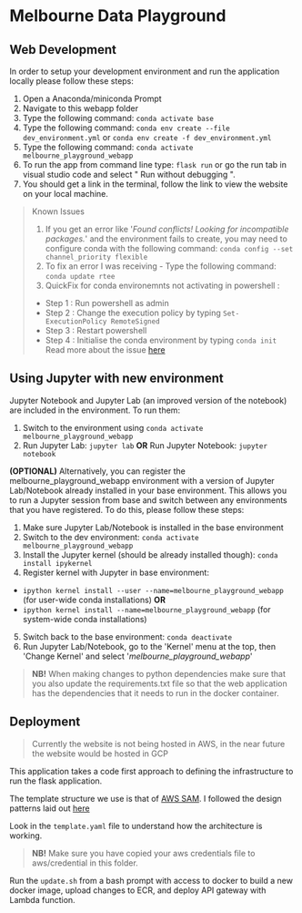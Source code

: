 # Melbourne Data Playground

## Web Development

In order to setup your development environment and run the application locally please follow these steps:

1. Open a Anaconda/miniconda Prompt
2. Navigate to this webapp folder
3. Type the following command: ```conda activate base```
4. Type the following command: ```conda env create --file dev_environment.yml``` or ```conda env create -f dev_environment.yml```
5. Type the following command: ```conda activate melbourne_playground_webapp```
6. To run the app from command line type: ```flask run``` or go the run tab in visual studio code and select " Run without debugging ". 
7. You should get a link in the terminal, follow the link to view the website on your local machine.

> Known Issues
> 1. If you get an error like '*Found conflicts! Looking for incompatible packages.*' and the environment fails to create, you may need to configure conda with the following command: ```conda config --set channel_priority flexible```
> 2. To fix an error I was receiving - Type the following command: ```conda update rtee```
> 3. QuickFix for conda environemnts not activating in powershell : 
>- Step 1 : Run powershell as admin
>- Step 2 : Change the execution policy by typing ```Set-ExecutionPolicy RemoteSigned```
>- Step 3 : Restart powershell
>- Step 4 : Initialise the conda environment by typing ```conda init```\
> Read more about the issue [here](https://github.com/conda/conda/issues/8428)

## Using Jupyter with new environment
Jupyter Notebook and Jupyter Lab (an improved version of the notebook) are included in the environment. To run them:
1. Switch to the environment using ```conda activate melbourne_playground_webapp```
2. Run Jupyter Lab: ```jupyter lab``` **OR** Run Jupyter Notebook: ```jupyter notebook```

**(OPTIONAL)** Alternatively, you can register the melbourne_playground_webapp environment with a version of Jupyter Lab/Notebook already installed in your base environment. This allows you to run a Jupyter session from base and switch between any environments that you have registered. To do this, please follow these steps:
1. Make sure Jupyter Lab/Notebook is installed in the base environment
2. Switch to the dev environment: ```conda activate melbourne_playground_webapp```
3. Install the Jupyter kernel (should be already installed though): ```conda install ipykernel```
4. Register kernel with Jupyter in base environment:
- ```ipython kernel install --user --name=melbourne_playground_webapp``` (for user-wide conda installations) **OR**
- ```ipython kernel install --name=melbourne_playground_webapp``` (for system-wide conda installations)
5. Switch back to the base environment: ```conda deactivate```
6. Run Jupyter Lab/Notebook, go to the 'Kernel' menu at the top, then 'Change Kernel' and select '*melbourne_playground_webapp*'

> **NB!** When making changes to python dependencies make sure that you also update the requirements.txt file so that the web application has the dependencies that it needs to run in the docker container.

## Deployment

> Currently the website is not being hosted in AWS, in the near future the website would be hosted in GCP

This application takes a code first approach to defining the infrastructure to run the flask application.

The template structure we use is that of [AWS SAM](https://docs.aws.amazon.com/serverless-application-model/index.html).
I followed the design patterns laid out [here](https://pritul95.github.io/blogs/aws/2020/12/25/flask-aws-containerized-lambda/)

Look in the `template.yaml` file to understand how the architecture is working.

> **NB!** Make sure you have copied your aws credentials file to aws/credential in this folder.

Run the `update.sh` from a bash prompt with access to docker to build a new docker image, upload changes to ECR, and deploy API gateway with Lambda function.

